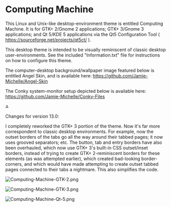 # Computing Machine

This Linux and Unix-like desktop-environment theme is entitled Computing Machine. It is for GTK+ 2/Gnome 2 applications; GTK+ 3/Gnome 3 applications; and Qt 5/KDE 5 applications via the Qt5 Configuration Tool ( https://sourceforge.net/projects/qt5ct/ ).

This desktop theme is intended to be visually reminiscent of classic desktop user-environments. See the included "Information.txt" file for instructions on how to configure this theme.

The computer-desktop background/wallpaper image featured below is entitled Angel Skin, and is available here: https://github.com/Jamie-Michelle/Angel-Skin

The Conky system-monitor setup depicted below is available here: https://github.com/Jamie-Michelle/Conky-Files

⁂

Changes for version 13.0:

I completely reworked the GTK+ 3 portion of the theme. Now it's far more correspondent to classic desktop environments. For example, now the outset borders of the tabs go all the way around their tabbed pages; it now uses grooved separators; etc. The button, tab and entry borders have also been overhauled, which now use GTK+ 3's built-in CSS outset/inset borders, instead of trying to create GTK+ 2-reminiscent borders for these elements (as was attempted earlier), which created bad-looking border-corners, and which would have made attempting to create outset tabbed pages connected to their tabs a nightmare. This also simplifies the code.

![Computing-Machine-GTK-2.png](https://raw.githubusercontent.com/Jamie-Michelle/Computing-Machine/master/Computing-Machine-GTK-2.png)

![Computing-Machine-GTK-3.png](https://raw.githubusercontent.com/Jamie-Michelle/Computing-Machine/master/Computing-Machine-GTK-3.png)

![Computing-Machine-Qt-5.png](https://raw.githubusercontent.com/Jamie-Michelle/Computing-Machine/master/Computing-Machine-Qt-5.png)
